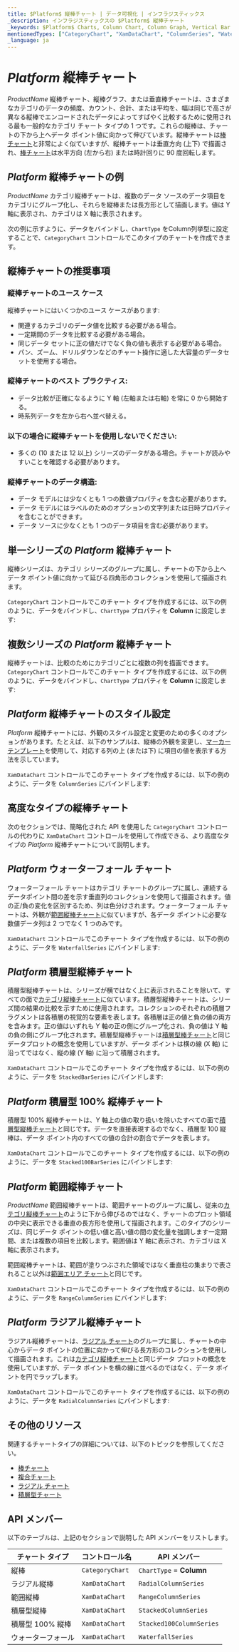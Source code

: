 ```yaml
---
title: $Platform$ 縦棒チャート | データ可視化 | インフラジスティックス
_description: インフラジスティックスの $Platform$ 縦棒チャート
_keywords: $Platform$ Charts, Column Chart, Column Graph, Vertical Bar Chart, Infragistics, $Platform$ チャート, 縦棒チャート, 縦棒グラフ, 垂直棒チャート, インフラジスティックス
mentionedTypes: ["CategoryChart", "XamDataChart", "ColumnSeries", "WaterfallSeries", "StackedColumnSeries", "Stacked100ColumnSeries", "RangeColumnSeries", "RadialColumnSeries"]
_language: ja
---
```

# $Platform$ 縦棒チャート

$ProductName$ 縦棒チャート、縦棒グラフ、または垂直棒チャートは、さまざまなカテゴリのデータの頻度、カウント、合計、または平均を、幅は同じで高さが異なる縦棒でエンコードされたデータによってすばやく比較するために使用される最も一般的なカテゴリ チャート タイプの 1 つです。これらの縦棒は、チャートの下から上へデータ ポイント値に向かって伸びています。縦棒チャートは[棒チャート](bar-chart.md)と非常によく似ていますが、縦棒チャートは垂直方向 (上下) で描画され、[棒チャート](bar-chart.md)は水平方向 (左から右) または時計回りに 90 度回転します。

## $Platform$ 縦棒チャートの例

$ProductName$ カテゴリ縦棒チャートは、複数のデータ ソースのデータ項目をカテゴリにグループ化し、それらを縦棒または長方形として描画します。値は Y 軸に表示され、カテゴリは X 軸に表示されます。

次の例に示すように、データをバインドし、`ChartType` をColumn列挙型に設定することで、`CategoryChart` コントロールでこのタイプのチャートを作成できます。

<code-view style="height: 600px"
           data-demos-base-url="{environment:dvDemosBaseUrl}"
           iframe-src="{environment:dvDemosBaseUrl}/charts/category-chart-column-chart-multiple-sources"
           github-src="charts/category-chart/column-chart-multiple-sources"
           alt="$Platform$ 複数ソースの縦棒チャート" >
</code-view>

<div class="divider--half"></div>

## 縦棒チャートの推奨事項

### 縦棒チャートのユース ケース

縦棒チャートにはいくつかのユース ケースがあります:

- 関連するカテゴリのデータ値を比較する必要がある場合。
- 一定期間のデータを比較する必要がある場合。
- 同じデータ セットに正の値だけでなく負の値も表示する必要がある場合。
- パン、ズーム、ドリルダウンなどのチャート操作に適した大容量のデータセットを使用する場合。

### 縦棒チャートのベスト プラクティス:

- データ比較が正確になるように Y 軸 (左軸または右軸) を常に 0 から開始する。
- 時系列データを左から右へ並べ替える。

### 以下の場合に縦棒チャートを使用しないでください:

- 多くの (10 または 12 以上) シリーズのデータがある場合。チャートが読みやすいことを確認する必要があります。

### 縦棒チャートのデータ構造:

- データ モデルには少なくとも 1 つの数値プロパティを含む必要があります。
- データ モデルにはラベルのためのオプションの文字列または日時プロパティを含むことができます。
- データ ソースに少なくとも 1 つのデータ項目を含む必要があります。

## 単一シリーズの $Platform$ 縦棒チャート

縦棒シリーズは、カテゴリ シリーズのグループに属し、チャートの下から上へデータ ポイント値に向かって延びる四角形のコレクションを使用して描画されます。

`CategoryChart` コントロールでこのチャート タイプを作成するには、以下の例のように、データをバインドし、`ChartType` プロパティを **Column** に設定します:

<code-view style="height: 600px"
           data-demos-base-url="{environment:dvDemosBaseUrl}"
           iframe-src="{environment:dvDemosBaseUrl}/charts/category-chart-column-chart-single-source"
           github-src="charts/category-chart/column-chart-single-source"
           alt="単一シリーズの $Platform$ 縦棒チャート" >
</code-view>

<div class="divider--half"></div>

## 複数シリーズの $Platform$ 縦棒チャート

縦棒チャートは、比較のためにカテゴリごとに複数の列を描画できます。`CategoryChart` コントロールでこのチャート タイプを作成するには、以下の例のように、データをバインドし、`ChartType` プロパティを **Column** に設定します:

<code-view style="height: 600px"
           data-demos-base-url="{environment:dvDemosBaseUrl}"
           iframe-src="{environment:dvDemosBaseUrl}/charts/category-chart-column-chart-multiple-sources"
           alt="$Platform$ 複数シリーズの $Platform$ 縦棒チャート"
           github-src="charts/category-chart/column-chart-multiple-sources" >
</code-view>

<div class="divider--half"></div>


## $Platform$ 縦棒チャートのスタイル設定

$Platform$ 縦棒チャートには、外観のスタイル設定と変更のための多くのオプションがあります。たとえば、以下のサンプルは、縦棒の外観を変更し、[マーカー テンプレート](../features/chart-markers.md)を使用して、対応する列の上 (または下) に項目の値を表示する方法を示しています。

`XamDataChart` コントロールでこのチャート タイプを作成するには、以下の例のように、データを `ColumnSeries` にバインドします:

<code-view style="height: 600px"
           data-demos-base-url="{environment:dvDemosBaseUrl}"
           iframe-src="{environment:dvDemosBaseUrl}/charts/category-chart-column-chart-styling"
           alt="$Platform$ 縦棒チャートのスタイル設定"
           github-src="charts/category-chart/column-chart-styling">
</code-view>

<div class="divider--half"></div>

## 高度なタイプの縦棒チャート

次のセクションでは、簡略化された API を使用した `CategoryChart` コントロールの代わりに `XamDataChart` コントロールを使用して作成できる、より高度なタイプの $Platform$ 縦棒チャートについて説明します。


## $Platform$ ウォーターフォール チャート

ウォーターフォール チャートはカテゴリ チャートのグループに属し、連続するデータポイント間の差を示す垂直列のコレクションを使用して描画されます。値の正/負の変化を区別するため、列は色分けされます。ウォーターフォール チャートは、外観が[範囲縦棒チャート](column-chart.md#$Platform$-範囲縦棒チャート)に似ていますが、各データ ポイントに必要な数値データ列は 2 つでなく 1 つのみです。

`XamDataChart` コントロールでこのチャート タイプを作成するには、以下の例のように、データを `WaterfallSeries` にバインドします:

<code-view style="height: 600px"
           data-demos-base-url="{environment:dvDemosBaseUrl}"
           iframe-src="{environment:dvDemosBaseUrl}/charts/data-chart-waterfall-chart"
           github-src="charts/data-chart/waterfall-chart"
           alt="$Platform$ ウォーターフォール チャート" >
</code-view>

<div class="divider--half"></div>

## $Platform$ 積層型縦棒チャート

積層型縦棒チャートは、シリーズが横ではなく上に表示されることを除いて、すべての面で[カテゴリ縦棒チャート](column-chart.md#$Platform$-縦棒チャートの例)に似ています。積層型縦棒チャートは、シリーズ間の結果の比較を示すために使用されます。コレクションのそれぞれの積層フラグメントは各積層の視覚的な要素を表します。各積層は正の値と負の値の両方を含みます。正の値はいずれも Y 軸の正の側にグループ化され、負の値は Y 軸の負の側にグループ化されます。積層型縦棒チャートは[積層型棒チャート](stacked-chart.md#$Platform$-積層型棒チャート)と同じデータプロットの概念を使用していますが、データ ポイントは横の線 (X 軸) に沿ってではなく、縦の線 (Y 軸) に沿って積層されます。

`XamDataChart` コントロールでこのチャート タイプを作成するには、以下の例のように、データを `StackedBarSeries` にバインドします:

<code-view style="height: 600px"
           data-demos-base-url="{environment:dvDemosBaseUrl}"
           iframe-src="{environment:dvDemosBaseUrl}/charts/data-chart-stacked-column-chart"
           github-src="charts/data-chart/stacked-column-chart"
           alt="$Platform$ 積層型縦棒チャート" >
</code-view>

<div class="divider--half"></div>

## $Platform$ 積層型 100% 縦棒チャート

積層型 100% 縦棒チャートは、Y 軸上の値の取り扱いを除いたすべての面で[積層型縦棒チャート](stacked-chart.md#$Platform$-積層型縦棒チャート)と同じです。データを直接表現するのでなく、積層型 100 縦棒は、データ ポイント内のすべての値の合計の割合でデータを表します。

`XamDataChart` コントロールでこのチャート タイプを作成するには、以下の例のように、データを `Stacked100BarSeries` にバインドします:

<code-view style="height: 600px"
           data-demos-base-url="{environment:dvDemosBaseUrl}"
           iframe-src="{environment:dvDemosBaseUrl}/charts/data-chart-stacked-100-column-chart"
           github-src="charts/data-chart/stacked-100-column-chart"
           alt="$Platform$ 積層型 100% 縦棒チャート" >
</code-view>

<div class="divider--half"></div>

## $Platform$ 範囲縦棒チャート

$ProductName$ 範囲縦棒チャートは、範囲チャートのグループに属し、従来の[カテゴリ縦棒チャート](column-chart.md#$Platform$-縦棒チャートの例)のように下から伸びるのではなく、チャートのプロット領域の中央に表示できる垂直の長方形を使用して描画されます。このタイプのシリーズは、同じデータ ポイントの低い値と高い値の間の変化量を強調します一定期間、または複数の項目を比較します。範囲値は Y 軸に表示され、カテゴリは X 軸に表示されます。

範囲縦棒チャートは、範囲が塗りつぶされた領域ではなく垂直柱の集まりで表されること以外は[範囲エリア チャート](area-chart.md#$Platform$-範囲エリア-チャート)と同じです。

`XamDataChart` コントロールでこのチャート タイプを作成するには、以下の例のように、データを `RangeColumnSeries` にバインドします:

<code-view style="height: 600px"
           data-demos-base-url="{environment:dvDemosBaseUrl}"
           iframe-src="{environment:dvDemosBaseUrl}/charts/data-chart-range-column-chart"
           github-src="charts/data-chart/range-column-chart"
           alt="$Platform$ 範囲縦棒チャート" >
</code-view>

<div class="divider--half"></div>

## $Platform$ ラジアル縦棒チャート

ラジアル縦棒チャートは、[ラジアル チャート](radial-chart.md)のグループに属し、チャートの中心からデータ ポイントの位置に向かって伸びる長方形のコレクションを使用して描画されます。これは[カテゴリ縦棒チャート](column-chart.md#$Platform$-縦棒チャートの例)と同じデータ プロットの概念を使用していますが、データ ポイントを横の線に並べるのではなく、データ ポイントを円でラップします。

`XamDataChart` コントロールでこのチャート タイプを作成するには、以下の例のように、データを `RadialColumnSeries` にバインドします:

<code-view style="height: 600px"
           data-demos-base-url="{environment:dvDemosBaseUrl}"
           iframe-src="{environment:dvDemosBaseUrl}/charts/data-chart-radial-column-chart"
           github-src="charts/data-chart/radial-column-chart"
           alt="$Platform$ ラジアル縦棒チャート" >
</code-view>

<div class="divider--half"></div>

## その他のリソース

関連するチャートタイプの詳細については、以下のトピックを参照してください。

- [棒チャート](bar-chart.md)
- [複合チャート](Composite-chart.md)
- [ラジアル チャート](radial-chart.md)
- [積層型チャート](stacked-chart.md)

## API メンバー

以下のテーブルは、上記のセクションで説明した API メンバーをリストします。

チャート タイプ          | コントロール名       | API メンバー
--------------------|--------------------|------------------------
縦棒              | `CategoryChart` | `ChartType` = **Column**
ラジアル縦棒       | `XamDataChart`     | `RadialColumnSeries`
範囲縦棒        | `XamDataChart`     | `RangeColumnSeries`
積層型縦棒      | `XamDataChart`     | `StackedColumnSeries`
積層型 100% 縦棒 | `XamDataChart`     | `Stacked100ColumnSeries`
ウォーターフォール           | `XamDataChart`     | `WaterfallSeries`
